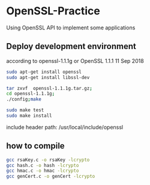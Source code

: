 # OpenSSL-Practice
Using OpenSSL API to implement some applications

## Deploy development environment
according to openssl-1.1.1g or OpenSSL 1.1.1  11 Sep 2018
```Bash
sudo apt-get install openssl
sudo apt-get install libssl-dev
```

```Bash
tar zxvf  openssl-1.1.1g.tar.gz;
cd openssl-1.1.1g;
./config;make

sudo make test
sudo make install
```

include header path: /usr/local/include/openssl

## how to compile
```Bash
gcc rsaKey.c -o rsaKey -lcrypto
gcc hash.c -o hash -lcrypto
gcc hmac.c -o hmac -lcrypto
gcc genCert.c -o genCert -lcrypto
```

